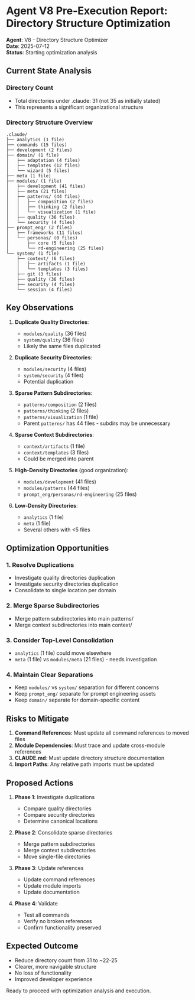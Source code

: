 # Agent V8 Pre-Execution Report: Directory Structure Optimization

**Agent**: V8 - Directory Structure Optimizer  
**Date**: 2025-07-12  
**Status**: Starting optimization analysis

## Current State Analysis

### Directory Count
- Total directories under .claude: 31 (not 35 as initially stated)
- This represents a significant organizational structure

### Directory Structure Overview

```
.claude/
├── analytics (1 file)
├── commands (15 files)
├── development (2 files)
├── domain/ (1 file)
│   ├── adaptation (4 files)
│   ├── templates (12 files)
│   └── wizard (5 files)
├── meta (1 file)
├── modules/ (1 file)
│   ├── development (41 files)
│   ├── meta (21 files)
│   ├── patterns/ (44 files)
│   │   ├── composition (2 files)
│   │   ├── thinking (2 files)
│   │   └── visualization (1 file)
│   ├── quality (36 files)
│   └── security (4 files)
├── prompt_eng/ (2 files)
│   ├── frameworks (11 files)
│   └── personas/ (0 files)
│       ├── core (5 files)
│       └── rd-engineering (25 files)
└── system/ (1 file)
    ├── context/ (6 files)
    │   ├── artifacts (1 file)
    │   └── templates (3 files)
    ├── git (3 files)
    ├── quality (36 files)
    ├── security (4 files)
    └── session (4 files)
```

## Key Observations

1. **Duplicate Quality Directories**: 
   - `modules/quality` (36 files)
   - `system/quality` (36 files)
   - Likely the same files duplicated

2. **Duplicate Security Directories**:
   - `modules/security` (4 files)
   - `system/security` (4 files)
   - Potential duplication

3. **Sparse Pattern Subdirectories**:
   - `patterns/composition` (2 files)
   - `patterns/thinking` (2 files)
   - `patterns/visualization` (1 file)
   - Parent `patterns/` has 44 files - subdirs may be unnecessary

4. **Sparse Context Subdirectories**:
   - `context/artifacts` (1 file)
   - `context/templates` (3 files)
   - Could be merged into parent

5. **High-Density Directories** (good organization):
   - `modules/development` (41 files)
   - `modules/patterns` (44 files)
   - `prompt_eng/personas/rd-engineering` (25 files)

6. **Low-Density Directories**:
   - `analytics` (1 file)
   - `meta` (1 file)
   - Several others with <5 files

## Optimization Opportunities

### 1. Resolve Duplications
- Investigate quality directories duplication
- Investigate security directories duplication
- Consolidate to single location per domain

### 2. Merge Sparse Subdirectories
- Merge pattern subdirectories into main patterns/
- Merge context subdirectories into main context/

### 3. Consider Top-Level Consolidation
- `analytics` (1 file) could move elsewhere
- `meta` (1 file) vs `modules/meta` (21 files) - needs investigation

### 4. Maintain Clear Separations
- Keep `modules/` vs `system/` separation for different concerns
- Keep `prompt_eng/` separate for prompt engineering assets
- Keep `domain/` separate for domain-specific content

## Risks to Mitigate

1. **Command References**: Must update all command references to moved files
2. **Module Dependencies**: Must trace and update cross-module references
3. **CLAUDE.md**: Must update directory structure documentation
4. **Import Paths**: Any relative path imports must be updated

## Proposed Actions

1. **Phase 1**: Investigate duplications
   - Compare quality directories
   - Compare security directories
   - Determine canonical locations

2. **Phase 2**: Consolidate sparse directories
   - Merge pattern subdirectories
   - Merge context subdirectories
   - Move single-file directories

3. **Phase 3**: Update references
   - Update command references
   - Update module imports
   - Update documentation

4. **Phase 4**: Validate
   - Test all commands
   - Verify no broken references
   - Confirm functionality preserved

## Expected Outcome

- Reduce directory count from 31 to ~22-25
- Clearer, more navigable structure
- No loss of functionality
- Improved developer experience

Ready to proceed with optimization analysis and execution.